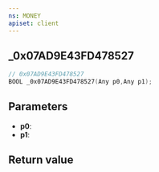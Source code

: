 ```yaml
---
ns: MONEY
apiset: client
---
```

## _0x07AD9E43FD478527

```c
// 0x07AD9E43FD478527
BOOL _0x07AD9E43FD478527(Any p0,Any p1);
```


## Parameters
* **p0**:
* **p1**:

## Return value

